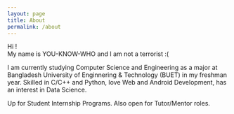```yaml
---
layout: page
title: About
permalink: /about
---
```


Hi !  
My name is YOU-KNOW-WHO and I am not a terrorist :(  

I am currently studying Computer Science and Engineering as a major at Bangladesh University of Enginnering & Technology (BUET) in my freshman year. Skilled in C/C++ and Python, love Web and Android Development, has an interest in Data Science.

Up for Student Internship Programs. Also open for Tutor/Mentor roles.